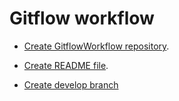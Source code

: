 # Gitflow workflow

- [Create GitflowWorkflow repository](./clone-repository.md).

- [Create README file](./add-readme.md).

- [Create develop branch](./develop-branch.md)
